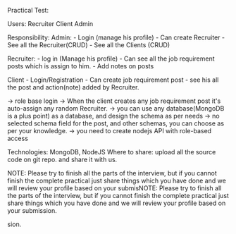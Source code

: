 Practical Test:

Users:
    Recruiter
    Client
    Admin

Responsibility:
Admin:
    - Login (manage his profile)
    - Can create Recruiter
    - See all the Recruiter(CRUD)
    - See all the Clients (CRUD)

Recruiter:
    - log in (Manage his profile)
    - Can see all the job requirement posts which is assign to him.
    - Add notes on posts

Client
    - Login/Registration
    - Can create job requirement post
    - see his all the post and action(note) added by Recruiter.

-> role base login
-> When the client creates any job requirement post it's auto-assign any random Recruiter.
-> you can use any database(MongoDB is a plus point) as a database, and design the schema as per needs
-> no selected schema field for the post, and other schemas, you can choose as per your knowledge.
-> you need to create nodejs API with role-based access


Technologies: MongoDB, NodeJS
Where to share: upload all the source code on git repo. and share it with us. 

 

NOTE: Please try to finish all the parts of the interview, but if you cannot finish the complete practical just share things which you have done and we will review your profile based on your submisNOTE: Please try to finish all the parts of the interview, but if you cannot finish the complete practical just share things which you have done and we will review your profile based on your submission. 

sion. 